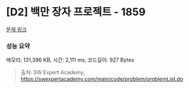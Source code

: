 # [D2] 백만 장자 프로젝트 - 1859 

[문제 링크](https://swexpertacademy.com/main/code/problem/problemDetail.do?contestProbId=AV5LrsUaDxcDFAXc) 

### 성능 요약

메모리: 131,396 KB, 시간: 2,111 ms, 코드길이: 927 Bytes



> 출처: SW Expert Academy, https://swexpertacademy.com/main/code/problem/problemList.do